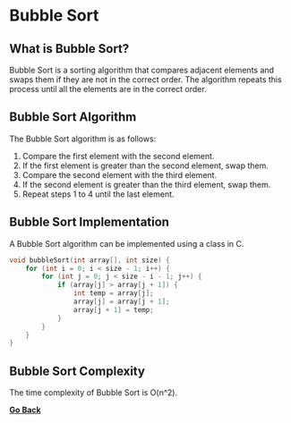 # Bubble Sort

## What is Bubble Sort?

Bubble Sort is a sorting algorithm that compares adjacent elements and swaps them if they are not in the correct order. The algorithm repeats this process until all the elements are in the correct order.

## Bubble Sort Algorithm

The Bubble Sort algorithm is as follows:

1. Compare the first element with the second element.
2. If the first element is greater than the second element, swap them.
3. Compare the second element with the third element.
4. If the second element is greater than the third element, swap them.
5. Repeat steps 1 to 4 until the last element.

## Bubble Sort Implementation

A Bubble Sort algorithm can be implemented using a class in C.

```c
void bubbleSort(int array[], int size) {
    for (int i = 0; i < size - 1; i++) {
        for (int j = 0; j < size - i - 1; j++) {
            if (array[j] > array[j + 1]) {
                int temp = array[j];
                array[j] = array[j + 1];
                array[j + 1] = temp;
            }
        }
    }
}
```

## Bubble Sort Complexity

The time complexity of Bubble Sort is O(n^2).

[**Go Back**](Overview.md)
